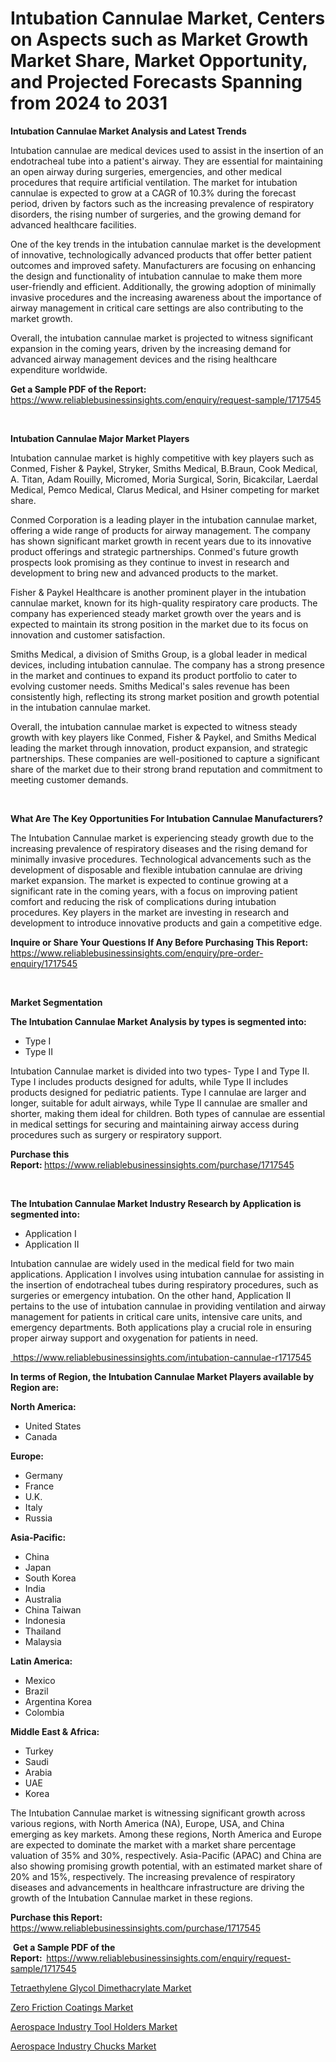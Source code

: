 <p><h1>Intubation Cannulae Market, Centers on Aspects such as Market Growth Market Share, Market Opportunity, and Projected Forecasts Spanning from 2024 to 2031</h1></p><p><strong>Intubation Cannulae Market Analysis and Latest Trends</strong></p>
<p><p>Intubation cannulae are medical devices used to assist in the insertion of an endotracheal tube into a patient's airway. They are essential for maintaining an open airway during surgeries, emergencies, and other medical procedures that require artificial ventilation. The market for intubation cannulae is expected to grow at a CAGR of 10.3% during the forecast period, driven by factors such as the increasing prevalence of respiratory disorders, the rising number of surgeries, and the growing demand for advanced healthcare facilities.</p><p>One of the key trends in the intubation cannulae market is the development of innovative, technologically advanced products that offer better patient outcomes and improved safety. Manufacturers are focusing on enhancing the design and functionality of intubation cannulae to make them more user-friendly and efficient. Additionally, the growing adoption of minimally invasive procedures and the increasing awareness about the importance of airway management in critical care settings are also contributing to the market growth.</p><p>Overall, the intubation cannulae market is projected to witness significant expansion in the coming years, driven by the increasing demand for advanced airway management devices and the rising healthcare expenditure worldwide.</p></p>
<p><strong>Get a Sample PDF of the Report:&nbsp;</strong> <a href="https://www.reliablebusinessinsights.com/enquiry/request-sample/1717545">https://www.reliablebusinessinsights.com/enquiry/request-sample/1717545</a></p>
<p>&nbsp;</p>
<p><strong>Intubation Cannulae Major Market Players</strong></p>
<p><p>Intubation cannulae market is highly competitive with key players such as Conmed, Fisher & Paykel, Stryker, Smiths Medical, B.Braun, Cook Medical, A. Titan, Adam Rouilly, Micromed, Moria Surgical, Sorin, Bicakcilar, Laerdal Medical, Pemco Medical, Clarus Medical, and Hsiner competing for market share.</p><p>Conmed Corporation is a leading player in the intubation cannulae market, offering a wide range of products for airway management. The company has shown significant market growth in recent years due to its innovative product offerings and strategic partnerships. Conmed's future growth prospects look promising as they continue to invest in research and development to bring new and advanced products to the market.</p><p>Fisher & Paykel Healthcare is another prominent player in the intubation cannulae market, known for its high-quality respiratory care products. The company has experienced steady market growth over the years and is expected to maintain its strong position in the market due to its focus on innovation and customer satisfaction.</p><p>Smiths Medical, a division of Smiths Group, is a global leader in medical devices, including intubation cannulae. The company has a strong presence in the market and continues to expand its product portfolio to cater to evolving customer needs. Smiths Medical's sales revenue has been consistently high, reflecting its strong market position and growth potential in the intubation cannulae market.</p><p>Overall, the intubation cannulae market is expected to witness steady growth with key players like Conmed, Fisher & Paykel, and Smiths Medical leading the market through innovation, product expansion, and strategic partnerships. These companies are well-positioned to capture a significant share of the market due to their strong brand reputation and commitment to meeting customer demands.</p></p>
<p>&nbsp;</p>
<p><strong>What Are The Key Opportunities For Intubation Cannulae Manufacturers?</strong></p>
<p><p>The Intubation Cannulae market is experiencing steady growth due to the increasing prevalence of respiratory diseases and the rising demand for minimally invasive procedures. Technological advancements such as the development of disposable and flexible intubation cannulae are driving market expansion. The market is expected to continue growing at a significant rate in the coming years, with a focus on improving patient comfort and reducing the risk of complications during intubation procedures. Key players in the market are investing in research and development to introduce innovative products and gain a competitive edge.</p></p>
<p><strong>Inquire or Share Your Questions If Any Before Purchasing This Report:</strong> <a href="https://www.reliablebusinessinsights.com/enquiry/pre-order-enquiry/1717545">https://www.reliablebusinessinsights.com/enquiry/pre-order-enquiry/1717545</a></p>
<p>&nbsp;</p>
<p><strong>Market Segmentation</strong></p>
<p><strong>The Intubation Cannulae Market Analysis by types is segmented into:</strong></p>
<p><ul><li>Type I</li><li>Type II</li></ul></p>
<p><p>Intubation Cannulae market is divided into two types- Type I and Type II. Type I includes products designed for adults, while Type II includes products designed for pediatric patients. Type I cannulae are larger and longer, suitable for adult airways, while Type II cannulae are smaller and shorter, making them ideal for children. Both types of cannulae are essential in medical settings for securing and maintaining airway access during procedures such as surgery or respiratory support.</p></p>
<p><strong>Purchase this Report:&nbsp;</strong><a href="https://www.reliablebusinessinsights.com/purchase/1717545">https://www.reliablebusinessinsights.com/purchase/1717545</a></p>
<p>&nbsp;</p>
<p><strong>The Intubation Cannulae Market Industry Research by Application is segmented into:</strong></p>
<p><ul><li>Application I</li><li>Application II</li></ul></p>
<p><p>Intubation cannulae are widely used in the medical field for two main applications. Application I involves using intubation cannulae for assisting in the insertion of endotracheal tubes during respiratory procedures, such as surgeries or emergency intubation. On the other hand, Application II pertains to the use of intubation cannulae in providing ventilation and airway management for patients in critical care units, intensive care units, and emergency departments. Both applications play a crucial role in ensuring proper airway support and oxygenation for patients in need.</p></p>
<p><a href="https://www.reliablebusinessinsights.com/intubation-cannulae-r1717545">&nbsp;https://www.reliablebusinessinsights.com/intubation-cannulae-r1717545</a></p>
<p><strong>In terms of Region, the Intubation Cannulae Market Players available by Region are:</strong></p>
<p>
    <p> <strong> North America: </strong>
        <ul>
            <li>United States</li>
            <li>Canada</li>
        </ul>
        </p> 
    <p> <strong> Europe: </strong>
        <ul>
            <li>Germany</li>
            <li>France</li>
            <li>U.K.</li>
            <li>Italy</li>
            <li>Russia</li>
        </ul>
        </p> 
    <p> <strong> Asia-Pacific: </strong>
        <ul>
            <li>China</li>
            <li>Japan</li>
            <li>South Korea</li>
            <li>India</li>
            <li>Australia</li>
            <li>China Taiwan</li>
            <li>Indonesia</li>
            <li>Thailand</li>
            <li>Malaysia</li>
        </ul>
        </p> 
    <p> <strong> Latin America: </strong>
        <ul>
            <li>Mexico</li>
            <li>Brazil</li>
            <li>Argentina Korea</li>
            <li>Colombia</li>
        </ul>
        </p> 
    <p> <strong> Middle East & Africa: </strong>
        <ul>
            <li>Turkey</li>
            <li>Saudi</li>
            <li>Arabia</li>
            <li>UAE</li>
            <li>Korea</li>
        </ul>
    </p>
    </p>
<p><p>The Intubation Cannulae market is witnessing significant growth across various regions, with North America (NA), Europe, USA, and China emerging as key markets. Among these regions, North America and Europe are expected to dominate the market with a market share percentage valuation of 35% and 30%, respectively. Asia-Pacific (APAC) and China are also showing promising growth potential, with an estimated market share of 20% and 15%, respectively. The increasing prevalence of respiratory diseases and advancements in healthcare infrastructure are driving the growth of the Intubation Cannulae market in these regions.</p></p>
<p><strong>Purchase this Report: </strong><a href="https://www.reliablebusinessinsights.com/purchase/1717545">https://www.reliablebusinessinsights.com/purchase/1717545</a></p>
<p>&nbsp;<strong>Get a Sample PDF of the Report:&nbsp;&nbsp;</strong><a href="https://www.reliablebusinessinsights.com/enquiry/request-sample/1717545">https://www.reliablebusinessinsights.com/enquiry/request-sample/1717545</a></p>
<p><strong></strong></p>
<p><p><a href="https://medium.com/@alan.ball8990/tetraethylene-glycol-dimethacrylate-market-trends-and-analysis-opportunities-and-challenges-for-518275915f3a">Tetraethylene Glycol Dimethacrylate Market</a></p><p><a href="https://medium.com/@doristurner71/emerging-trends-in-zero-friction-coatings-market-global-outlook-and-future-prospects-from-2024-0b9ce6723cdb">Zero Friction Coatings Market</a></p><p><a href="https://github.com/lindakreitz382024/Market-Research-Report-List-1/blob/main/aerospace-industry-tool-holders-market.md">Aerospace Industry Tool Holders Market</a></p><p><a href="https://github.com/wesleyGaylordjks/Market-Research-Report-List-1/blob/main/aerospace-industry-chucks-market.md">Aerospace Industry Chucks Market</a></p></p>